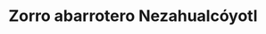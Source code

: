 ---
title: "Zorro abarrotero Nezahualcóyotl"
url: /nezahualcoyotl/zorro-abarrotero-nezahualcoyotl/
shop: supermercado
---